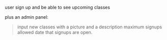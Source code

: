 user sign up and be able to see upcoming classes

plus an admin panel:
>input new classes with a picture and a description
>maximum signups allowed
>date that signups are open.
